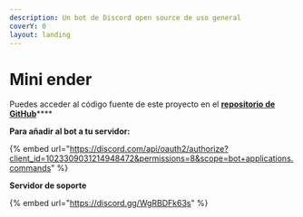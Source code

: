 ```yaml
---
description: Un bot de Discord open source de uso general
coverY: 0
layout: landing
---
```


# Mini ender

Puedes acceder al código fuente de este proyecto en el [**repositorio de GitHub**](https://github.com/holasoyender/mini-ender)****

**Para añadir al bot a tu servidor:**

{% embed url="https://discord.com/api/oauth2/authorize?client_id=1023309031214948472&permissions=8&scope=bot+applications.commands" %}

**Servidor de soporte**

{% embed url="https://discord.gg/WgRBDFk63s" %}

